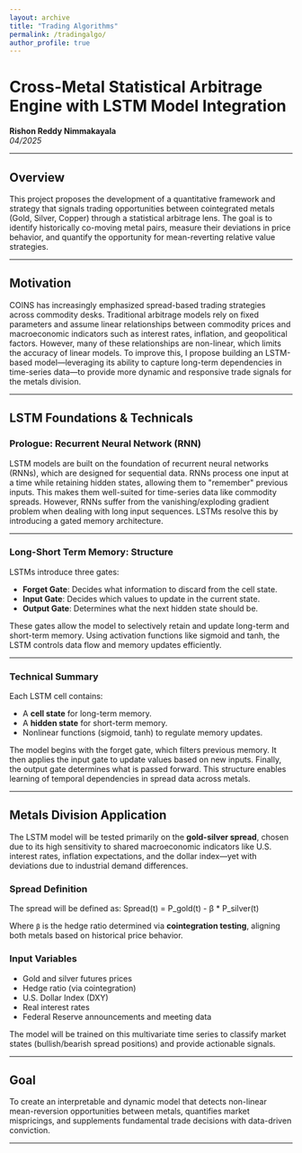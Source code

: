 ```yaml
---
layout: archive
title: "Trading Algorithms"
permalink: /tradingalgo/
author_profile: true
---
```





# Cross-Metal Statistical Arbitrage Engine with LSTM Model Integration  
**Rishon Reddy Nimmakayala**  
*04/2025*

---
## Overview

This project proposes the development of a quantitative framework and strategy that signals trading opportunities between cointegrated metals (Gold, Silver, Copper) through a statistical arbitrage lens. The goal is to identify historically co-moving metal pairs, measure their deviations in price behavior, and quantify the opportunity for mean-reverting relative value strategies.

---

## Motivation

COINS has increasingly emphasized spread-based trading strategies across commodity desks. Traditional arbitrage models rely on fixed parameters and assume linear relationships between commodity prices and macroeconomic indicators such as interest rates, inflation, and geopolitical factors. However, many of these relationships are non-linear, which limits the accuracy of linear models. To improve this, I propose building an LSTM-based model—leveraging its ability to capture long-term dependencies in time-series data—to provide more dynamic and responsive trade signals for the metals division.

---

## LSTM Foundations & Technicals

### Prologue: Recurrent Neural Network (RNN)

LSTM models are built on the foundation of recurrent neural networks (RNNs), which are designed for sequential data. RNNs process one input at a time while retaining hidden states, allowing them to "remember" previous inputs. This makes them well-suited for time-series data like commodity spreads. However, RNNs suffer from the vanishing/exploding gradient problem when dealing with long input sequences. LSTMs resolve this by introducing a gated memory architecture.

---

### Long-Short Term Memory: Structure

LSTMs introduce three gates:

- **Forget Gate**: Decides what information to discard from the cell state.
- **Input Gate**: Decides which values to update in the current state.
- **Output Gate**: Determines what the next hidden state should be.

These gates allow the model to selectively retain and update long-term and short-term memory. Using activation functions like sigmoid and tanh, the LSTM controls data flow and memory updates efficiently.

---

### Technical Summary

Each LSTM cell contains:

- A **cell state** for long-term memory.
- A **hidden state** for short-term memory.
- Nonlinear functions (sigmoid, tanh) to regulate memory updates.

The model begins with the forget gate, which filters previous memory. It then applies the input gate to update values based on new inputs. Finally, the output gate determines what is passed forward. This structure enables learning of temporal dependencies in spread data across metals.

---

## Metals Division Application

The LSTM model will be tested primarily on the **gold-silver spread**, chosen due to its high sensitivity to shared macroeconomic indicators like U.S. interest rates, inflation expectations, and the dollar index—yet with deviations due to industrial demand differences.

### Spread Definition

The spread will be defined as: Spread(t) = P_gold(t) - β * P_silver(t)

Where `β` is the hedge ratio determined via **cointegration testing**, aligning both metals based on historical price behavior.

### Input Variables

- Gold and silver futures prices  
- Hedge ratio (via cointegration)  
- U.S. Dollar Index (DXY)  
- Real interest rates  
- Federal Reserve announcements and meeting data  

The model will be trained on this multivariate time series to classify market states (bullish/bearish spread positions) and provide actionable signals.

---

## Goal

To create an interpretable and dynamic model that detects non-linear mean-reversion opportunities between metals, quantifies market mispricings, and supplements fundamental trade decisions with data-driven conviction.

---
